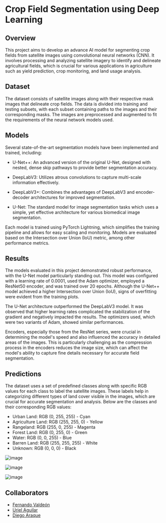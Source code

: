 # Crop Field Segmentation using Deep Learning

## Overview

This project aims to develop an advance AI model for segmenting crop fields from satellite images using convolutional neural networks (CNN). It involves processing and analyzing satellite imagery to identify and delineate agricultural fields, which is crucial for various applications in agriculture such as yield prediction, crop monitoring, and land usage analysis.

## Dataset

The dataset consists of satellite images along with their respective mask images that delineate crop fields. The data is divided into training and testing subsets, with each subset containing paths to the images and their corresponding masks. The images are preprocessed and augmented to fit the requirements of the neural network models used.

## Models

Several state-of-the-art segmentation models have been implemented and trained, including:

- U-Net++: An advanced version of the original U-Net, designed with nested, dense skip pathways to provide better segmentation accuracy.

- DeepLabV3: Utilizes atrous convolutions to capture multi-scale information effectively.

- DeepLabV3+: Combines the advantages of DeepLabV3 and encoder-decoder architectures for improved segmentation.

- U-Net: The standard model for image segmentation tasks which uses a simple, yet effective architecture for various biomedical image segmentation.

Each model is trained using PyTorch Lightning, which simplifies the training pipeline and allows for easy scaling and monitoring. Models are evaluated based on the Intersection over Union (IoU) metric, among other performance metrics.

## Results

The models evaluated in this project demonstrated robust performance, with the U-Net model particularly standing out. This model was configured with a learning rate of 0.0001, used the Adam optimizer, employed a ResNet50 encoder, and was trained over 20 epochs. Although the U-Net++ model achieved a higher Intersection over Union (IoU), signs of overfitting were evident from the training plots.

The U-Net architecture outperformed the DeepLabV3 model. It was observed that higher learning rates complicated the stabilization of the gradient and negatively impacted the results. The optimizers used, which were two variants of Adam, showed similar performances.

Encoders, especially those from the ResNet series, were crucial in determining the model's speed and also influenced the accuracy in detailed areas of the images. This is particularly challenging as the compression process in the encoders reduces the image size, which can affect the model's ability to capture fine details necessary for accurate field segmentation.

## Predictions

The dataset uses a set of predefined classes along with specific RGB values for each class to label the satellite images. These labels help in categorizing different types of land cover visible in the images, which are crucial for accurate segmentation and analysis. Below are the classes and their corresponding RGB values:

- Urban Land: RGB (0, 255, 255) - Cyan
- Agriculture Land: RGB (255, 255, 0) - Yellow
- Rangeland: RGB (255, 0, 255) - Magenta
- Forest Land: RGB (0, 255, 0) - Green
- Water: RGB (0, 0, 255) - Blue
- Barren Land: RGB (255, 255, 255) - White
- Unknown: RGB (0, 0, 0) - Black

![image](https://github.com/lfvm/crop_field_detection/assets/57450093/8f7576a6-110d-43ef-b31e-a02bc85d3c57)

![image](https://github.com/lfvm/crop_field_detection/assets/57450093/3e88832a-8d30-4b29-829a-2a0f60872cb2)

![image](https://github.com/lfvm/crop_field_detection/assets/57450093/6cfd567e-8406-43c8-973c-50884a589694)

## Collaborators

- [Fernando Valdeón](https://github.com/lfvm)
- [Uriel Aguilar](https://github.com/u-urieldev)
- [Diego Araque](https://github.com/DiegoAraque21)
